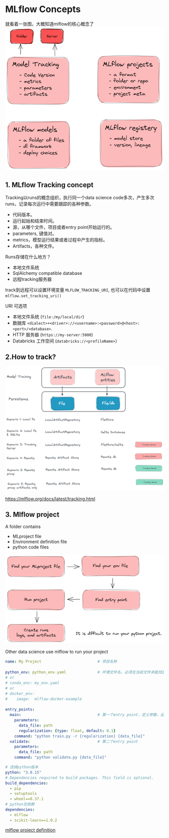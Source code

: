 # MLflow Concepts

就看着一张图，大概知道mlflow的核心概念了
![ML Flow Components](mlflow_components.png)      

## 1. MLflow Tracking concept
Tracking以runs的概念组织，执行同一个data science code多次，产生多次runs，记录每次运行中需要跟踪的各种参数。

- 代码版本。
- 运行起始和结束时间。
- 源，从哪个文件，项目或者entry point开始运行的。
- parameters, 键值对。
- metrics，模型运行结果或者过程中产生的指标。
- Artifacts，各种文件。

Runs存储在什么地方？
- 本地文件系统
- SqlAlchemy compatible database
- 远程tracking服务器

track到远程可以设置环境变量 `MLFLOW_TRACKING_URI`, 也可以在代码中设置 `mlflow.set_tracking_uri()`

URI 可选项
- 本地文件系统 (`file:/my/local/dir`)
- 数据库 `<dialect>+<driver>://<username>:<password>@<host>:<port>/<database>`. 
- HTTP 服务器 (`https://my-server:5000`)
- Databricks 工作空间 (`databricks://<profileName>`）


## 2.How to track?
![ML Flow tracking](mlflow_tracking.png)

https://mlflow.org/docs/latest/tracking.html


## 3. Mlflow project

A folder contains
- MLproject file
- Environment definition file
- python code files


![ML Flow project](mlflow_project.png)     

Other data science use mlflow to run your project


```yaml
name: My Project                         # 项目名称

python_env: python_env.yaml              # 环境文件名，必须在当前文件夹能找到
# or
# conda_env: my_env.yaml
# or
# docker_env:
#    image:  mlflow-docker-example

entry_points:
  main:                                  # 第一个entry point，定义参数，运行命令
    parameters:
      data_file: path
      regularization: {type: float, default: 0.1}
    command: "python train.py -r {regularization} {data_file}"
  validate:                              # 第二个entry point
    parameters:
      data_file: path
    command: "python validate.py {data_file}"
```

```yaml
# 选择python版本
python: "3.8.15"
# Dependencies required to build packages. This field is optional.
build_dependencies:
  - pip
  - setuptools
  - wheel==0.37.1
# python包依赖
dependencies:
  - mlflow
  - scikit-learn==1.0.2
```

[mlflow project definition](https://mlflow.org/docs/latest/projects.html#project-directories)





























